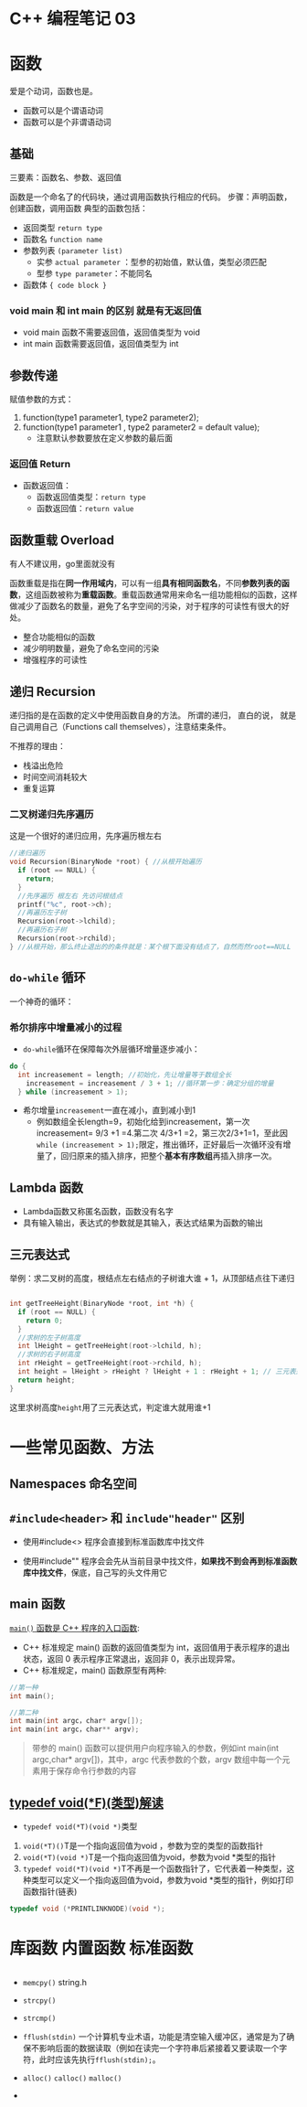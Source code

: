 # C++ 编程笔记 03

# 函数

爱是个动词，函数也是。
- 函数可以是个谓语动词
- 函数可以是个非谓语动词

## 基础

三要素：函数名、参数、返回值

函数是一个命名了的代码块，通过调用函数执行相应的代码。
步骤：声明函数，创建函数，调用函数
典型的函数包括：

- 返回类型 `return type`
- 函数名 `function name`
- 参数列表 `(parameter list)`
  - 实参 `actual parameter` ：型参的初始值，默认值，类型必须匹配
  - 型参 `type parameter`：不能同名
- 函数体 `{ code block }`

### void main 和 int main 的区别 就是有无返回值

- void main 函数不需要返回值，返回值类型为 void
- int main 函数需要返回值，返回值类型为 int

## 参数传递

赋值参数的方式：

1. function(type1 parameter1, type2 parameter2);
2. function(type1 parameter1 , type2 parameter2 = default value);
   - 注意默认参数要放在定义参数的最后面

### 返回值 Return

- 函数返回值：
  - 函数返回值类型：`return type`
  - 函数返回值：`return value`

## 函数重载 Overload

有人不建议用，go里面就没有

函数重载是指在**同一作用域内**，可以有一组**具有相同函数名**，不同**参数列表的函数**，这组函数被称为**重载函数**。重载函数通常用来命名一组功能相似的函数，这样做减少了函数名的数量，避免了名字空间的污染，对于程序的可读性有很大的好处。



- 整合功能相似的函数
- 减少明明数量，避免了命名空间的污染
- 增强程序的可读性

## 递归 Recursion

递归指的是在函数的定义中使用函数自身的方法。
所谓的递归， 直白的说， 就是自己调用自己（Functions call themselves），注意结束条件。

不推荐的理由：
- 栈溢出危险
- 时间空间消耗较大
- 重复运算

### 二叉树递归先序遍历

这是一个很好的递归应用，先序遍历根左右

```c++
//递归遍历
void Recursion(BinaryNode *root) { //从根开始遍历
  if (root == NULL) {
    return;
  }
  //先序遍历 根左右 先访问根结点
  printf("%c", root->ch);
  //再遍历左子树
  Recursion(root->lchild);
  //再遍历右子树
  Recursion(root->rchild);
} //从根开始，那么终止退出的的条件就是：某个根下面没有结点了，自然而然root==NULL
```

## `do-while` 循环

一个神奇的循环：

### 希尔排序中增量减小的过程

- `do-while`循环在保障每次外层循环增量逐步减小：
```c++
do {
  int increasement = length; //初始化，先让增量等于数组全长
    increasement = increasement / 3 + 1; //循环第一步：确定分组的增量
  } while (increasement > 1);
```

- 希尔增量`increasement`一直在减小，直到减小到1
  - 例如数组全长length=9，初始化给到increasement，第一次increasement= 9/3 +1 =4.第二次 4/3+1 =2，第三次2/3+1=1，至此因`while (increasement > 1);`限定，推出循环，正好最后一次循环没有增量了，回归原来的插入排序，把整个**基本有序数组**再插入排序一次。



## Lambda 函数
- Lambda函数又称匿名函数，函数没有名字
- 具有输入输出，表达式的参数就是其输入，表达式结果为函数的输出





## 三元表达式

举例：求二叉树的高度，根结点左右结点的子树谁大谁 + 1，从顶部结点往下递归
```c++

int getTreeHeight(BinaryNode *root, int *h) {
  if (root == NULL) {
    return 0;
  }
  //求树的左子树高度
  int lHeight = getTreeHeight(root->lchild, h);
  //求树的右子树高度
  int rHeight = getTreeHeight(root->rchild, h);
  int height = lHeight > rHeight ? lHeight + 1 : rHeight + 1; // 三元表达式
  return height;
}
```

这里求树高度`height`用了三元表达式，判定谁大就用谁+1

# 一些常见函数、方法

## Namespaces 命名空间

## `#include<header>` 和 `include"header"` 区别

- 使用#include<> 程序会直接到标准函数库中找文件

- 使用#include"" 程序会会先从当前目录中找文件，**如果找不到会再到标准函数库中找文件**，保底，自己写的头文件用它

## main 函数

[`main()` 函数是 C++ 程序的入口函数](https://blog.csdn.net/K346K346/article/details/49331965):
- C++ 标准规定 main() 函数的返回值类型为 int，返回值用于表示程序的退出状态，返回 0 表示程序正常退出，返回非 0，表示出现异常。
- C++ 标准规定，main() 函数原型有两种:

```c++
//第一种
int main();

//第二种
int main(int argc，char* argv[]);
int main(int argc，char** argv);

```

> 带参的 main() 函数可以提供用户向程序输入的参数，例如int main(int argc,char* argv[])，其中，argc 代表参数的个数，argv 数组中每一个元素用于保存命令行参数的内容

## [typedef void(*F)(类型)解读](https://blog.csdn.net/weixin_43772611/article/details/124115413)

- `typedef void(*T)(void *)`类型


1. `void(*T)()`T是一个指向返回值为void ，参数为空的类型的函数指针
2. `void(*T)(void *)`T是一个指向返回值为void，参数为void *类型的指针
3. `typedef void(*T)(void *)`T不再是一个函数指针了，它代表着一种类型，这种类型可以定义一个指向返回值为void，参数为void *类型的指针，例如打印函数指针(链表)
```c++
typedef void (*PRINTLINKNODE)(void *);
```







# 库函数 内置函数 标准函数

```c++

```

- `memcpy()` string.h
- `strcpy()`
- `strcmp()`

- `fflush(stdin)` 一个计算机专业术语，功能是清空输入缓冲区，通常是为了确保不影响后面的数据读取（例如在读完一个字符串后紧接着又要读取一个字符，此时应该先执行`fflush(stdin);`。

- `alloc()` `calloc()` `malloc()`
- 









